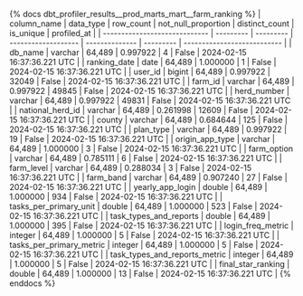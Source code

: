 {% docs dbt_profiler_results__prod_marts_mart__farm_ranking  %}
| column_name                   | data_type | row_count | not_null_proportion | distinct_count | is_unique | profiled_at                 |
| ----------------------------- | --------- | --------- | ------------------- | -------------- | --------- | --------------------------- |
| db_name                       | varchar   |    64,489 |            0.997922 |              4 |     False | 2024-02-15 16:37:36.221 UTC |
| ranking_date                  | date      |    64,489 |            1.000000 |              1 |     False | 2024-02-15 16:37:36.221 UTC |
| user_id                       | bigint    |    64,489 |            0.997922 |          32049 |     False | 2024-02-15 16:37:36.221 UTC |
| farm_id                       | varchar   |    64,489 |            0.997922 |          49845 |     False | 2024-02-15 16:37:36.221 UTC |
| herd_number                   | varchar   |    64,489 |            0.997922 |          49831 |     False | 2024-02-15 16:37:36.221 UTC |
| national_herd_id              | varchar   |    64,489 |            0.261998 |          12609 |     False | 2024-02-15 16:37:36.221 UTC |
| county                        | varchar   |    64,489 |            0.684644 |            125 |     False | 2024-02-15 16:37:36.221 UTC |
| plan_type                     | varchar   |    64,489 |            0.997922 |             19 |     False | 2024-02-15 16:37:36.221 UTC |
| origin_app_type               | varchar   |    64,489 |            1.000000 |              3 |     False | 2024-02-15 16:37:36.221 UTC |
| farm_option                   | varchar   |    64,489 |            0.785111 |              6 |     False | 2024-02-15 16:37:36.221 UTC |
| farm_level                    | varchar   |    64,489 |            0.288034 |              3 |     False | 2024-02-15 16:37:36.221 UTC |
| farm_band                     | varchar   |    64,489 |            0.907240 |             27 |     False | 2024-02-15 16:37:36.221 UTC |
| yearly_app_login              | double    |    64,489 |            1.000000 |            934 |     False | 2024-02-15 16:37:36.221 UTC |
| tasks_per_primary_unit        | double    |    64,489 |            1.000000 |            523 |     False | 2024-02-15 16:37:36.221 UTC |
| task_types_and_reports        | double    |    64,489 |            1.000000 |            395 |     False | 2024-02-15 16:37:36.221 UTC |
| login_freq_metric             | integer   |    64,489 |            1.000000 |              5 |     False | 2024-02-15 16:37:36.221 UTC |
| tasks_per_primary_metric      | integer   |    64,489 |            1.000000 |              5 |     False | 2024-02-15 16:37:36.221 UTC |
| task_types_and_reports_metric | integer   |    64,489 |            1.000000 |              5 |     False | 2024-02-15 16:37:36.221 UTC |
| final_star_ranking            | double    |    64,489 |            1.000000 |             13 |     False | 2024-02-15 16:37:36.221 UTC |
{% enddocs %}
